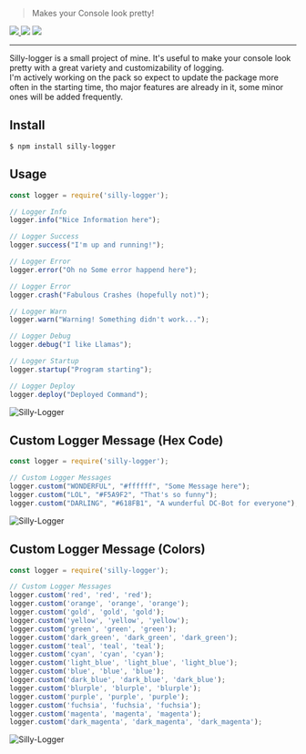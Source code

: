 > Makes your Console look pretty!

<a href="https://www.npmjs.com/package/silly-logger" target="_blank"> ![](https://img.shields.io/npm/v/silly-logger?label=Version&style=for-the-badge) ![](https://img.shields.io/npm/dt/silly-logger?style=for-the-badge)</a> <a href="https://github.com/SillySoon/silly-logger/blob/main/LICENSE" target="_blank"> ![](https://img.shields.io/npm/l/silly-logger?style=for-the-badge) </a>


---


Silly-logger is a small project of mine. It's useful to make your console look pretty with a great variety and customizability of logging.
<br>
I'm actively working on the pack so expect to update the package more often in the starting time, tho major features are already in it, some minor ones will be added frequently.

 
## Install

```consoles
$ npm install silly-logger
```

## Usage

```js
const logger = require('silly-logger');

// Logger Info
logger.info("Nice Information here");

// Logger Success
logger.success("I'm up and running!");

// Logger Error
logger.error("Oh no Some error happend here");

// Logger Error
logger.crash("Fabulous Crashes (hopefully not)");

// Logger Warn
logger.warn("Warning! Something didn't work...");

// Logger Debug
logger.debug("I like Llamas");

// Logger Startup
logger.startup("Program starting");

// Logger Deploy
logger.deploy("Deployed Command");
```
<img src="https://i.ibb.co/DRVq6L4/grafik.png" alt="Silly-Logger">

## Custom Logger Message (Hex Code)

```js
const logger = require('silly-logger');

// Custom Logger Messages
logger.custom("WONDERFUL", "#ffffff", "Some Message here");
logger.custom("LOL", "#F5A9F2", "That's so funny");
logger.custom("DARLING", "#618FB1", "A wunderful DC-Bot for everyone");

```
<img src="https://i.ibb.co/S679Jnb/grafik.png" alt="Silly-Logger">

## Custom Logger Message (Colors)
```js
const logger = require('silly-logger');

// Custom Logger Messages
logger.custom('red', 'red', 'red');
logger.custom('orange', 'orange', 'orange');
logger.custom('gold', 'gold', 'gold');
logger.custom('yellow', 'yellow', 'yellow');
logger.custom('green', 'green', 'green');
logger.custom('dark_green', 'dark_green', 'dark_green');
logger.custom('teal', 'teal', 'teal');
logger.custom('cyan', 'cyan', 'cyan');
logger.custom('light_blue', 'light_blue', 'light_blue');
logger.custom('blue', 'blue', 'blue');
logger.custom('dark_blue', 'dark_blue', 'dark_blue');
logger.custom('blurple', 'blurple', 'blurple');
logger.custom('purple', 'purple', 'purple');
logger.custom('fuchsia', 'fuchsia', 'fuchsia');
logger.custom('magenta', 'magenta', 'magenta');
logger.custom('dark_magenta', 'dark_magenta', 'dark_magenta');
```

<img src="https://i.ibb.co/q0BQNqx/grafik.png" alt="Silly-Logger">